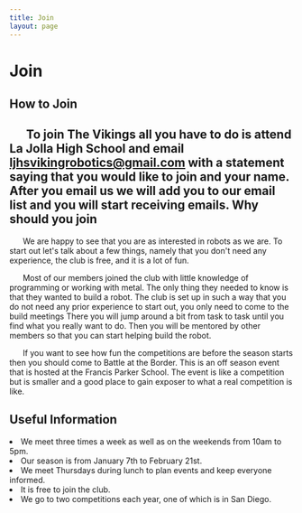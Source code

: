 ```yaml
---
title: Join
layout: page
---
```


Join
===
How to Join
---
&nbsp;&nbsp;&nbsp;&nbsp;&nbsp;&nbsp;To join The Vikings  all you have to do is attend La Jolla High School and email [ljhsvikingrobotics@gmail.com](mailto:ljhsvikingrobotics@gmail.com) with a statement saying that you would like to join and your name. After you email us we will add you to our email list and you will start receiving emails.
Why should you join
---
&nbsp;&nbsp;&nbsp;&nbsp;&nbsp;&nbsp;We are happy to see that you are as interested in robots as we are. To start out let's talk about a few things, namely that you don't need any experience, the club is free, and it is a lot of fun.

&nbsp;&nbsp;&nbsp;&nbsp;&nbsp;&nbsp;Most of our members joined the club with little knowledge of programming or working with metal. The only thing they needed to know is that they wanted to build a robot. The club is set up in such a way that you do not need any prior experience to start out, you only need to come to the build meetings There you will jump around a bit from task to task until you find what you really want to do. Then you will be mentored by other members so that you can start helping build the robot.

&nbsp;&nbsp;&nbsp;&nbsp;&nbsp;&nbsp;If you want to see how fun the competitions are before the season starts then you should come to Battle at the Border. This is an off season event that is hosted at the Francis Parker School. The event is like a competition but is smaller and a good place to gain exposer to what a real competition is like.

Useful Information
---
<lo>
<li>We meet three times a week as well as on the weekends from 10am to 5pm.</li>
<li>Our season is from January 7th to February 21st.</li>
<li>We meet Thursdays during lunch to plan events and keep everyone informed.</li>
<li>It is free to join the club.</li>
<li>We go to two competitions each year, one of which is in San Diego.</li>
